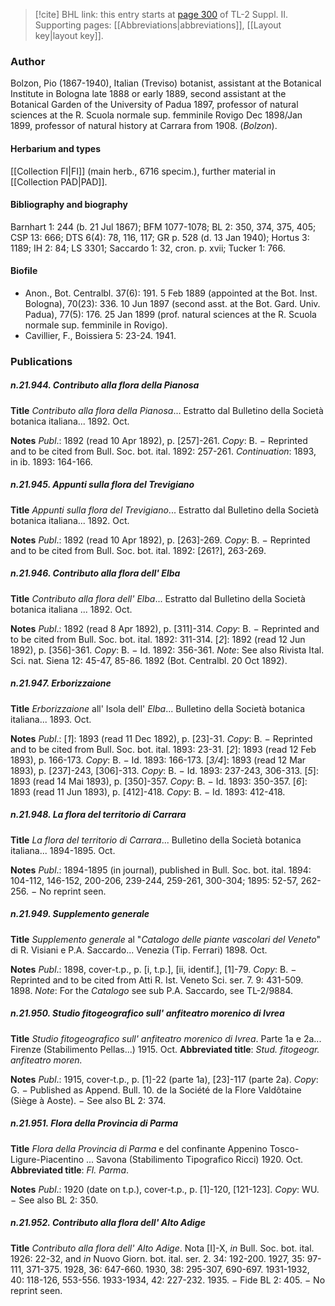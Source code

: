 > [!cite] BHL link: this entry starts at [page 300](https://www.biodiversitylibrary.org/item/103859#page/310/mode/1up) of TL-2 Suppl. II.
> Supporting pages: [[Abbreviations|abbreviations]], [[Layout key|layout key]].

### Author

Bolzon, Pio (1867-1940), Italian (Treviso) botanist, assistant at the Botanical Institute in Bologna late 1888 or early 1889, second assistant at the Botanical Garden of the University of Padua 1897, professor of natural sciences at the R. Scuola normale sup. femminile Rovigo Dec 1898/Jan 1899, professor of natural history at Carrara from 1908. (*Bolzon*).

#### Herbarium and types

[[Collection FI|FI]] (main herb., 6716 specim.), further material in [[Collection PAD|PAD]].

#### Bibliography and biography

Barnhart 1: 244 (b. 21 Jul 1867); BFM 1077-1078; BL 2: 350, 374, 375, 405; CSP 13: 666; DTS 6(4): 78, 116, 117; GR p. 528 (d. 13 Jan 1940); Hortus 3: 1189; IH 2: 84; LS 3301; Saccardo 1: 32, cron. p. xvii; Tucker 1: 766.

#### Biofile

- Anon., Bot. Centralbl. 37(6): 191. 5 Feb 1889 (appointed at the Bot. Inst. Bologna), 70(23): 336. 10 Jun 1897 (second asst. at the Bot. Gard. Univ. Padua), 77(5): 176. 25 Jan 1899 (prof. natural sciences at the R. Scuola normale sup. femminile in Rovigo).
- Cavillier, F., Boissiera 5: 23-24. 1941.

### Publications

##### n.21.944. Contributo alla flora della Pianosa

**Title**
*Contributo alla flora della Pianosa*... Estratto dal Bulletino della Società botanica italiana... 1892. Oct.

**Notes**
*Publ*.: 1892 (read 10 Apr 1892), p. \[257\]-261. *Copy*: B. − Reprinted and to be cited from Bull. Soc. bot. ital. 1892: 257-261.
*Continuation*: 1893, in ib. 1893: 164-166.

##### n.21.945. Appunti sulla flora del Trevigiano

**Title**
*Appunti sulla flora del Trevigiano*... Estratto dal Bulletino della Società botanica italiana... 1892. Oct.

**Notes**
*Publ*.: 1892 (read 10 Apr 1892), p. \[263\]-269. *Copy*: B. − Reprinted and to be cited from Bull. Soc. bot. ital. 1892: \[261?\], 263-269.

##### n.21.946. Contributo alla flora dell' Elba

**Title**
*Contributo alla flora dell' Elba*... Estratto dal Bulletino della Società botanica italiana ... 1892. Oct.

**Notes**
*Publ*.: 1892 (read 8 Apr 1892), p. \[311\]-314. *Copy*: B. − Reprinted and to be cited from Bull. Soc. bot. ital. 1892: 311-314.
\[*2*\]: 1892 (read 12 Jun 1892), p. \[356\]-361. *Copy*: B. − Id. 1892: 356-361.
*Note*: See also Rivista Ital. Sci. nat. Siena 12: 45-47, 85-86. 1892 (Bot. Centralbl. 20 Oct 1892).

##### n.21.947. Erborizzaione

**Title**
*Erborizzaione* all' Isola dell' *Elba*... Bulletino della Società botanica italiana... 1893. Oct.

**Notes**
*Publ*.: \[*1*\]: 1893 (read 11 Dec 1892), p. \[23\]-31. *Copy*: B. − Reprinted and to be cited from Bull. Soc. bot. ital. 1893: 23-31.
\[*2*\]: 1893 (read 12 Feb 1893), p. 166-173. *Copy*: B. − Id. 1893: 166-173.
\[*3/4*\]: 1893 (read 12 Mar 1893), p. \[237\]-243, \[306\]-313. *Copy*: B. − Id. 1893: 237-243, 306-313.
\[*5*\]: 1893 (read 14 Mai 1893), p. \[350\]-357. *Copy*: B. − Id. 1893: 350-357.
\[*6*\]: 1893 (read 11 Jun 1893), p. \[412\]-418. *Copy*: B. − Id. 1893: 412-418.

##### n.21.948. La flora del territorio di Carrara

**Title**
*La flora del territorio di Carrara*... Bulletino della Società botanica italiana... 1894-1895. Oct.

**Notes**
*Publ*.: 1894-1895 (in journal), published in Bull. Soc. bot. ital. 1894: 104-112, 146-152, 200-206, 239-244, 259-261, 300-304; 1895: 52-57, 262-256. − No reprint seen.

##### n.21.949. Supplemento generale

**Title**
*Supplemento generale* al "*Catalogo delle piante vascolari del Veneto*" di R. Visiani e P.A. Saccardo... Venezia (Tip. Ferrari) 1898. Oct.

**Notes**
*Publ*.: 1898, cover-t.p., p. \[i, t.p.\], \[ii, identif.\], \[1\]-79. *Copy*: B. − Reprinted and to be cited from Atti R. Ist. Veneto Sci. ser. 7. 9: 431-509. 1898.
*Note*: For the *Catalogo* see sub P.A. Saccardo, see TL-2/9884.

##### n.21.950. Studio fitogeografico sull' anfiteatro morenico di Ivrea

**Title**
*Studio fitogeografico sull' anfiteatro morenico di Ivrea*. Parte 1a e 2a... Firenze (Stabilimento Pellas...) 1915. Oct.
**Abbreviated title**: *Stud. fitogeogr. anfiteatro moren.*

**Notes**
*Publ*.: 1915, cover-t.p., p. \[1\]-22 (parte 1a), \[23\]-117 (parte 2a). *Copy*: G. − Published as Append. Bull. 10. de la Société de la Flore Valdôtaine (Siège à Aoste). − See also BL 2: 374.

##### n.21.951. Flora della Provincia di Parma

**Title**
*Flora della Provincia di Parma* e del confinante Appenino Tosco-Ligure-Piacentino ... Savona (Stabilimento Tipografico Ricci) 1920. Oct.
**Abbreviated title**: *Fl. Parma*.

**Notes**
*Publ*.: 1920 (date on t.p.), cover-t.p., p. \[1\]-120, \[121-123\]. *Copy*: WU. − See also BL 2: 350.

##### n.21.952. Contributo alla flora dell' Alto Adige

**Title**
*Contributo alla flora dell' Alto Adige*. Nota \[I\]-X, *in* Bull. Soc. bot. ital. 1926: 22-32, and *in* Nuovo Giorn. bot. ital. ser. 2. 34: 192-200. 1927, 35: 97-111, 371-375. 1928, 36: 647-660. 1930, 38: 295-307, 690-697. 1931-1932, 40: 118-126, 553-556. 1933-1934, 42: 227-232. 1935. − Fide BL 2: 405. − No reprint seen.


